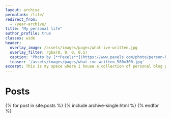 ```yaml
---
layout: archive
permalink: /life/
redirect_from:
  - /year-archive/
title: "My personal life"
author_profile: true
classes: wide
header:
  overlay_image: /assets/images/pages/what-ive-written.jpg
  overlay_filter: rgba(0, 0, 0, 0.5)
  caption: "Photo by [**Pexels**](https://www.pexels.com/photo/person-holding-black-and-orange-typewriter-891674/)"
  teaser: '/assets/images/pages/what-ive-written_580x300.jpg'
excerpt: This is my space where I house a collection of personal blog posts which I've written over the years. Both current as well as older writings from my original blog are featured here below.
---
```

<div class="grid__wrapper">
    <h1 id="posts" class="archive__subtitle">Posts</h1>
  {% for post in site.posts %}
    {% include archive-single.html %}
  {% endfor %}
</div>
